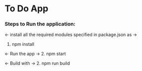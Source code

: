 # To Do App

### Steps to Run the application:

<- install all the required modules specified in package.json as ->
1. npm install 

<- Run the app ->
2. npm start

<- Build with ->
2. npm run build

